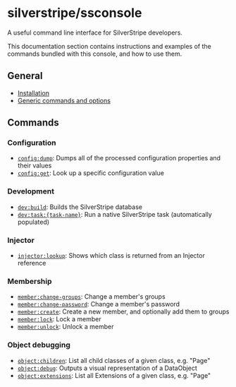 # silverstripe/ssconsole

A useful command line interface for SilverStripe developers.

This documentation section contains instructions and examples of the commands bundled with this console, and how to use them.

## General

* [Installation](installation.md)
* [Generic commands and options](generic.md)

## Commands

###  Configuration

* [`config:dump`](commands/config-dump.md): Dumps all of the processed configuration properties and their values
* [`config:get`](commands/config-get.md): Look up a specific configuration value

### Development

* [`dev:build`](commands/dev-build.md): Builds the SilverStripe database
* [`dev:task:{task-name}`](commands/dev-tasks.md): Run a native SilverStripe task (automatically populated)

### Injector

* [`injector:lookup`](commands/injector-lookup.md): Shows which class is returned from an Injector reference

### Membership

* [`member:change-groups`](commands/member-change-groups.md): Change a member's groups
* [`member:change-password`](commands/member-change-password.md): Change a member's password
* [`member:create`](commands/member-create.md): Create a new member, and optionally add them to groups
* [`member:lock`](commands/member-lock.md): Lock a member
* [`member:unlock`](commands/member-unlock.md): Unlock a member

### Object debugging

* [`object:children`](commands/object-children.md): List all child classes of a given class, e.g. "Page"
* [`object:debug`](commands/object-debug.md): Outputs a visual representation of a DataObject
* [`object:extensions`](commands/object-extensions.md): List all Extensions of a given class, e.g. "Page"
